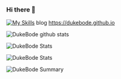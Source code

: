 ### Hi there 👋

<!--
**DukeBode/DukeBode** is a ✨ _special_ ✨ repository because its `README.md` (this file) appears on your GitHub profile.

Here are some ideas to get you started:

- 🔭 I’m currently working on ...
- 🌱 I’m currently learning ...
- 👯 I’m looking to collaborate on ...
- 🤔 I’m looking for help with ...
- 💬 Ask me about ...
- 📫 How to reach me: ...
- 😄 Pronouns: ...
- ⚡ Fun fact: ...
-->

[![My Skills](https://skillicons.dev/icons?i=js,html,css,c,cs,dotnet,gradle,kotlin,eclipse,github,md,linux,mysql,nodejs,py,sqlite,vscode,vim,visualstudio,java,idea,git,cpp,bsd)](https://DukeBode.github.io)
blog https://dukebode.github.io

![DukeBode github stats](https://github-readme-stats.vercel.app/api?username=DukeBode&theme=radical&show_icons=true&count_private=true)

![DukeBode Stats](https://github-profile-summary-cards.vercel.app/api/cards/repos-per-language?username=DukeBode&theme=solarized_dark)

![DukeBode Stats](https://github-profile-summary-cards.vercel.app/api/cards/most-commit-language?username=DukeBode&theme=solarized_dark)

![DukeBode Summary](https://github-profile-summary-cards.vercel.app/api/cards/profile-details?username=DukeBode&theme=solarized_dark)


